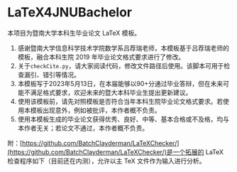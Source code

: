 # LaTeX4JNUBachelor

本项目为暨南大学本科生毕业论文 LaTeX 模板。

1) 感谢暨南大学信息科学技术学院数学系吕荐瑞老师，本模板基于吕荐瑞老师的模板，融合本科生院 2019 年毕业论文格式要求进行了修改。
2) 关于```checkCite.py```，请大家阅读代码，修改文件路径后使用。该脚本可用于检查漏引、错引等情况。
3) 本模板写于2023年5月13日，在本届能够以90+分通过毕业答辩，但在未来可能不满足格式要求，欢迎未来的暨大本科毕业生提出更新建议。
4) 使用该模板前，请先对照模板是否符合当年本科生院毕业论文格式要求。若使用本模板出现意外，例如被批评，本作者概不负责。
5) 使用本模板生成的毕业论文获得优秀、良好、中等、基本合格或不及格，均与本作者无关；若论文不通过，本作者概不负责。

附：[https://github.com/BatchClayderman/LaTeXChecker/](https://github.com/BatchClayderman/LaTeXChecker/)是一个拓展的 LaTeX 检查程序如下（目前还在内测），允许以主 TeX 文件作为输入进行分析。
